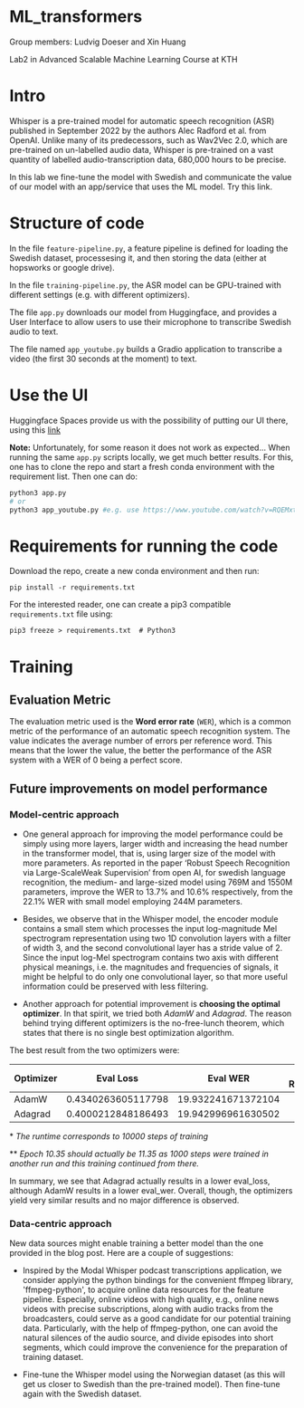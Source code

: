 # ML_transformers
Group members: Ludvig Doeser and Xin Huang

Lab2 in Advanced Scalable Machine Learning Course at KTH

# Intro
Whisper is a pre-trained model for automatic speech recognition (ASR) published in September 2022 by the authors Alec Radford et al. from OpenAI. Unlike many of its predecessors, such as Wav2Vec 2.0, which are pre-trained on un-labelled audio data, Whisper is pre-trained on a vast quantity of labelled audio-transcription data, 680,000 hours to be precise.

In this lab we fine-tune the model with Swedish and communicate the value of our model with an app/service that uses the ML model. Try this link.

# Structure of code

In the file `feature-pipeline.py`, a feature pipeline is defined for loading the Swedish dataset, processesing it, and then storing the data (either at hopsworks or google drive). 

In the file `training-pipeline.py`, the ASR model can be GPU-trained with different settings (e.g. with different optimizers).

The file `app.py` downloads our model from Huggingface, and provides a User Interface to allow users to use their microphone to transcribe Swedish audio to text.

The file named `app_youtube.py` builds a Gradio application to transcribe a video (the first 30 seconds at the moment) to text.

# Use the UI

Huggingface Spaces provide us with the possibility of putting our UI there, using this [link](https://huggingface.co/spaces/LudvigDoeser/svenska_taligenkanning)

**Note:** Unfortunately, for some reason it does not work as expected... When running the same `app.py` scripts locally, we get much better results. For this, one has to clone the repo and start a fresh conda environment with the requirement list. Then one can do:

```python
python3 app.py
# or
python3 app_youtube.py #e.g. use https://www.youtube.com/watch?v=RQEMxtM2_X8 (news in basic Swedish)
```

# Requirements for running the code

Download the repo, create a new conda environment and then run:

```
pip install -r requirements.txt
```

For the interested reader, one can create a pip3 compatible `requirements.txt` file using:

```
pip3 freeze > requirements.txt  # Python3
```

# Training

## Evaluation Metric

The evaluation metric used is the **Word error rate** (`WER`), which is a common metric of the performance of an automatic speech recognition system. The value indicates the average number of errors per reference word. This means that the lower the value, the better the performance of the ASR system with a WER of 0 being a perfect score.

## Future improvements on model performance

### Model-centric approach

* One general approach for improving the model performance could be simply using more layers, larger width and increasing the head number in the transformer model, that is, using larger size of the model with more parameters. As reported in the paper ‘Robust Speech Recognition via Large-ScaleWeak Supervision’ from open AI, for swedish language recognition, the medium- and large-sized model using 769M and 1550M parameters, improve the WER to 13.7% and 10.6% respectively, from the 22.1% WER with small model employing 244M parameters.

* Besides, we observe that in the Whisper model, the encoder module contains a small stem which processes the input log-magnitude Mel spectrogram representation using two 1D convolution layers with a filter of width 3, and the second convolutional layer has a stride value of 2. Since the input log-Mel spectrogram contains two axis with different physical meanings, i.e. the magnitudes and frequencies of signals, it might be helpful to do only one convolutional layer, so that more useful information could be preserved with less filtering.

* Another approach for potential improvement is **choosing the optimal optimizer**. In that spirit, we tried both *AdamW* and *Adagrad*. 
The reason behind trying different optimizers is the no-free-lunch theorem, which states that there is no single best optimization algorithm.

The best result from the two optimizers were:

| Optimizer   | Eval Loss           | Eval WER            | Train Runtime* | Train Loss | Epoch |
| :---        |    :----:           |      :----:         | :----:        | :----:     | ---:  |
| AdamW       | 0.4340263605117798  | 19.932241671372104  | 35079         | 0.011709   | 10.35** |
| Adagrad     | 0.4000212848186493  | 19.942996961630502  | 38430         | 0.080103   | 7.76  |

\* *The runtime corresponds to 10000 steps of training*

\** *Epoch 10.35 should actually be 11.35 as 1000 steps were trained in another run and this training continued from there.*

In summary, we see that Adagrad actually results in a lower eval_loss, although AdamW results in a lower eval_wer. Overall, though, the optimizers yield very similar results and no major difference is observed.

### Data-centric approach

New data sources might enable training a better model than the one provided in the blog post. Here are a couple of suggestions:

* Inspired by the Modal Whisper podcast transcriptions application, we consider applying the python bindings for the convenient ffmpeg library, 'ffmpeg-python', to acquire online data resources for the feature pipeline. Especially, online videos with high quality, e.g., online news videos with precise subscriptions, along with audio tracks from the broadcasters, could serve as a good candidate for our potential training data. Particularly, with the help of ffmpeg-python, one can avoid the natural silences of the audio source, and divide episodes into short segments, which could improve the convenience for the preparation of training dataset.

* Fine-tune the Whisper model using the Norwegian dataset (as this will get us closer to Swedish than the pre-trained model). Then fine-tune again with the Swedish dataset.



